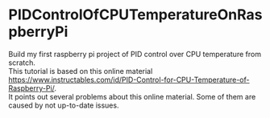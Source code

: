 # PIDControlOfCPUTemperatureOnRaspberryPi  
Build my first raspberry pi project of PID control over CPU temperature from scratch.  
This tutorial is based on this online material https://www.instructables.com/id/PID-Control-for-CPU-Temperature-of-Raspberry-Pi/.  
It points out several problems about this online material. Some of them are caused by not up-to-date issues.  
